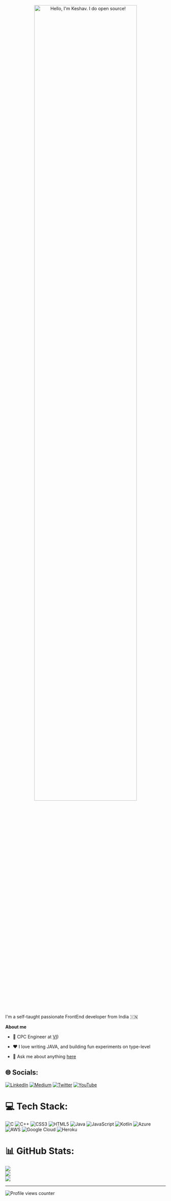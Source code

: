 <p align="center"><a href="https://Mr.Silo.github.io"><img width="80%" alt="Hello, I'm Keshav. I do open source!" src="./assets/gh-readme-header.png" /></a></p>

<br />

I'm a self-taught passionate FrontEnd developer from India 🇮🇳

**About me**

- 💼 CPC Engineer at [VI](https://www.myvi.in/))

- ❤️ I love writing JAVA, and building fun experiments on type-level

- 💬 Ask me about anything [here](https://github.com/MrSilo/MrSilo/issues)

## 🌐 Socials:
[![LinkedIn](https://img.shields.io/badge/LinkedIn-%230077B5.svg?logo=linkedin&logoColor=white)](https://linkedin.com/in/mrsilo) [![Medium](https://img.shields.io/badge/Medium-12100E?logo=medium&logoColor=white)](https://medium.com/@kp4845867) [![Twitter](https://img.shields.io/badge/Twitter-%231DA1F2.svg?logo=Twitter&logoColor=white)](https://twitter.com/Keshavp05034410) [![YouTube](https://img.shields.io/badge/YouTube-%23FF0000.svg?logo=YouTube&logoColor=white)](https://youtube.com/channel/UCDgOpGwjWmOHGcgmeS68qFQ) 

# 💻 Tech Stack:
![C](https://img.shields.io/badge/c-%2300599C.svg?style=for-the-badge&logo=c&logoColor=white) ![C++](https://img.shields.io/badge/c++-%2300599C.svg?style=for-the-badge&logo=c%2B%2B&logoColor=white) ![CSS3](https://img.shields.io/badge/css3-%231572B6.svg?style=for-the-badge&logo=css3&logoColor=white) ![HTML5](https://img.shields.io/badge/html5-%23E34F26.svg?style=for-the-badge&logo=html5&logoColor=white) ![Java](https://img.shields.io/badge/java-%23ED8B00.svg?style=for-the-badge&logo=java&logoColor=white) ![JavaScript](https://img.shields.io/badge/javascript-%23323330.svg?style=for-the-badge&logo=javascript&logoColor=%23F7DF1E) ![Kotlin](https://img.shields.io/badge/kotlin-%230095D5.svg?style=for-the-badge&logo=kotlin&logoColor=white) ![Azure](https://img.shields.io/badge/azure-%230072C6.svg?style=for-the-badge&logo=azure-devops&logoColor=white) ![AWS](https://img.shields.io/badge/AWS-%23FF9900.svg?style=for-the-badge&logo=amazon-aws&logoColor=white) ![Google Cloud](https://img.shields.io/badge/Google%20Cloud-%234285F4.svg?style=for-the-badge&logo=google-cloud&logoColor=white) ![Heroku](https://img.shields.io/badge/heroku-%23430098.svg?style=for-the-badge&logo=heroku&logoColor=white) 

# 📊 GitHub Stats:
![](https://github-readme-stats.vercel.app/api?username=MrSilo&theme=algolia&hide_border=false&include_all_commits=true&count_private=true)<br/>
![](https://github-readme-streak-stats.herokuapp.com/?user=MrSilo&theme=algolia&hide_border=false)<br/>
![](https://github-readme-stats.vercel.app/api/top-langs/?username=MrSilo&theme=algolia&hide_border=false&include_all_commits=true&count_private=true&layout=compact)


---
![Profile views counter](https://komarev.com/ghpvc/?username=MrSilo&&style=flat-square)  

<!-- Proudly created with GPRM ( https://gprm.itsvg.in ) -->
